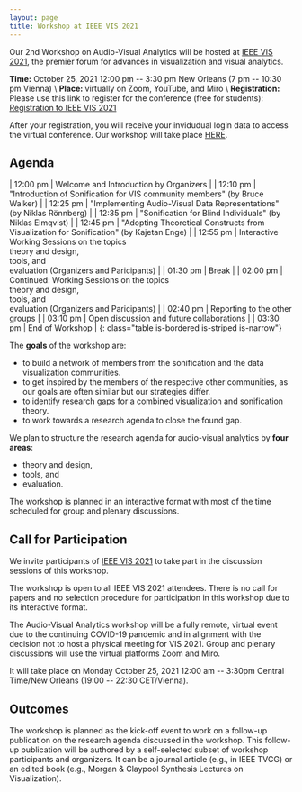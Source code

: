 ```yaml
---
layout: page
title: Workshop at IEEE VIS 2021
---
```

Our 2nd Workshop on Audio-Visual Analytics will be hosted at [IEEE VIS 2021](http://ieeevis.org/year/2021/welcome),
the premier forum for advances in visualization and visual analytics.

**Time:** October 25, 2021 12:00 pm -- 3:30 pm New Orleans (7 pm -- 10:30 pm Vienna) \\
**Place:** virtually on Zoom, YouTube, and Miro \\
**Registration:** Please use this link to register for the conference (free for students): [Registration to IEEE VIS 2021](http://ieeevis.org/year/2021/info/registration/conference-registration) 

After your registration, you will receive your invidudual login data to access the virtual conference. Our workshop will take place [HERE](https://virtual.ieeevis.org/year/2021/event_w-ava.html).

## Agenda

| 12:00 pm | Welcome and Introduction by Organizers |
| 12:10 pm | "Introduction of Sonification for VIS community members" (by Bruce Walker) |
| 12:25 pm | "Implementing Audio-Visual Data Representations" (by Niklas Rönnberg) |
| 12:35 pm | "Sonification for Blind Individuals" (by Niklas Elmqvist) |
| 12:45 pm | "Adopting Theoretical Constructs from Visualization for Sonification" (by Kajetan Enge) |
| 12:55 pm | Interactive Working Sessions on the topics <br>theory and design,<br>tools, and <br>evaluation (Organizers and Paricipants) |
| 01:30 pm | Break |
| 02:00 pm | Continued: Working Sessions on the topics <br>theory and design,<br>tools, and <br>evaluation (Organizers and Paricipants) |
| 02:40 pm | Reporting to the other groups |
| 03:10 pm | Open discussion and future collaborations |
| 03:30 pm | End of Workshop |
{: class="table is-bordered is-striped is-narrow"}

The **goals** of the workshop are:

* to build a network of members from the sonification and the data visualization communities.
* to get inspired by the members of the respective other communities, as our goals are often similar but our strategies differ.
* to identify research gaps for a combined visualization and sonification theory.
* to work towards a research agenda to close the found gap.

We plan to structure the research agenda for audio-visual analytics by **four areas**:
* theory and design,
* tools, and
* evaluation.

The workshop is planned in an interactive format with most of the time scheduled for group and plenary discussions.

## Call for Participation

We invite participants of [IEEE VIS 2021](http://ieeevis.org/year/2021/welcome) to take part in the discussion sessions of this workshop.

The workshop is open to all IEEE VIS 2021 attendees.
There is no call for papers and no selection procedure for participation in this workshop due to its interactive format.

The Audio-Visual Analytics workshop will be a fully remote, virtual event due to the continuing COVID-19 pandemic and in alignment with the decision not to host a physical meeting for VIS 2021. Group and plenary discussions will use the virtual platforms Zoom and Miro.

It will take place on Monday October 25, 2021 12:00 am -- 3:30pm Central Time/New Orleans (19:00 -- 22:30 CET/Vienna).


## Outcomes

The workshop is planned as the kick-off event to work on a follow-up publication on the research agenda discussed in the workshop.
This follow-up publication will be authored by a self-selected subset of workshop participants and organizers.
It can be a journal article (e.g., in IEEE TVCG) or an edited book (e.g., Morgan & Claypool Synthesis Lectures on Visualization).
